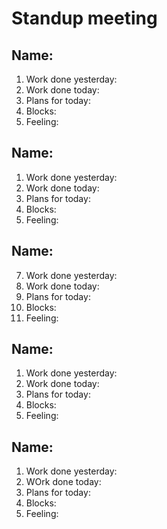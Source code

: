 # Standup meeting 

## Name: 
1. Work done yesterday:
2. Work done today: 
3. Plans for today: 
4. Blocks: 
5. Feeling: 

## Name: 
1. Work done yesterday:
2. Work done today: 
3. Plans for today: 
4. Blocks: 
5. Feeling: 
   
## Name: 
7. Work done yesterday:
8. Work done today: 
9. Plans for today: 
10. Blocks: 
11. Feeling: 

## Name: 
1. Work done yesterday:
2. Work done today: 
3. Plans for today: 
4. Blocks: 
5. Feeling: 

## Name: 
1. Work done yesterday:
2. WOrk done today: 
3. Plans for today: 
4. Blocks: 
5. Feeling: 
